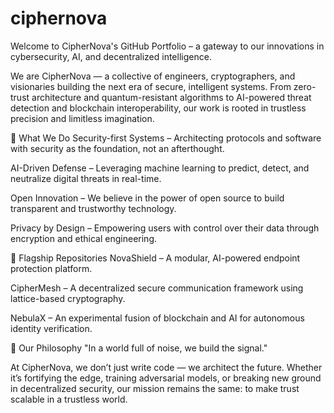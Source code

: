 # ciphernova
Welcome to CipherNova's GitHub Portfolio – a gateway to our innovations in cybersecurity, AI, and decentralized intelligence.

We are CipherNova — a collective of engineers, cryptographers, and visionaries building the next era of secure, intelligent systems. From zero-trust architecture and quantum-resistant algorithms to AI-powered threat detection and blockchain interoperability, our work is rooted in trustless precision and limitless imagination.

🔐 What We Do
Security-first Systems – Architecting protocols and software with security as the foundation, not an afterthought.

AI-Driven Defense – Leveraging machine learning to predict, detect, and neutralize digital threats in real-time.

Open Innovation – We believe in the power of open source to build transparent and trustworthy technology.

Privacy by Design – Empowering users with control over their data through encryption and ethical engineering.

🌌 Flagship Repositories
NovaShield – A modular, AI-powered endpoint protection platform.

CipherMesh – A decentralized secure communication framework using lattice-based cryptography.

NebulaX – An experimental fusion of blockchain and AI for autonomous identity verification.

🧠 Our Philosophy
"In a world full of noise, we build the signal."

At CipherNova, we don’t just write code — we architect the future. Whether it’s fortifying the edge, training adversarial models, or breaking new ground in decentralized security, our mission remains the same: to make trust scalable in a trustless world.
